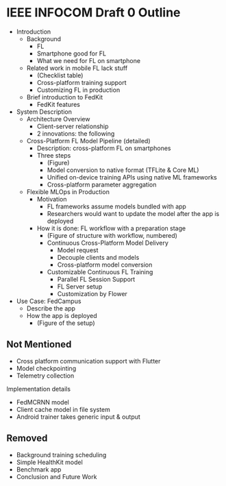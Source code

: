 # IEEE INFOCOM Draft 0 Outline

- Introduction
    - Background
        - FL
        - Smartphone good for FL
        - What we need for FL on smartphone
    - Related work in mobile FL lack stuff
        - (Checklist table)
        - Cross-platform training support
        - Customizing FL in production
    - Brief introduction to FedKit
        - FedKit features
        <!-- TODO: - Our research app in production (Key contributions) -->
- System Description
    - Architecture Overview
        - Client-server relationship
        - 2 innovations: the following
    - Cross-Platform FL Model Pipeline (detailed)
        - Description: cross-platform FL on smartphones
        - Three steps
            - (Figure)
            - Model conversion to native format (TFLite & Core ML)
            - Unified on-device training APIs using native ML frameworks
            - Cross-platform parameter aggregation
    - Flexible MLOps in Production
        - Motivation
            - FL frameworks assume models bundled with app
            - Researchers would want to update the model after the app is deployed
        - How it is done: FL workflow with a preparation stage
            - (Figure of structure with workflow, numbered)
            - Continuous Cross-Platform Model Delivery
                - Model request
                - Decouple clients and models
                - Cross-platform model conversion
            - Customizable Continuous FL Training
                - Parallel FL Session Support
                - FL Server setup
                - Customization by Flower
- Use Case: FedCampus
    - Describe the app
    - How the app is deployed
        - (Figure of the setup)

## Not Mentioned

- Cross platform communication support with Flutter
- Model checkpointing
- Telemetry collection

Implementation details

- FedMCRNN model
- Client cache model in file system
- Android trainer takes generic input & output

## Removed

- Background training scheduling
- Simple HealthKit model
- Benchmark app
- Conclusion and Future Work
